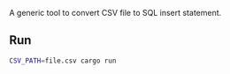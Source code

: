 A generic tool to convert CSV file to SQL insert statement.

## Run

```bash
CSV_PATH=file.csv cargo run
```